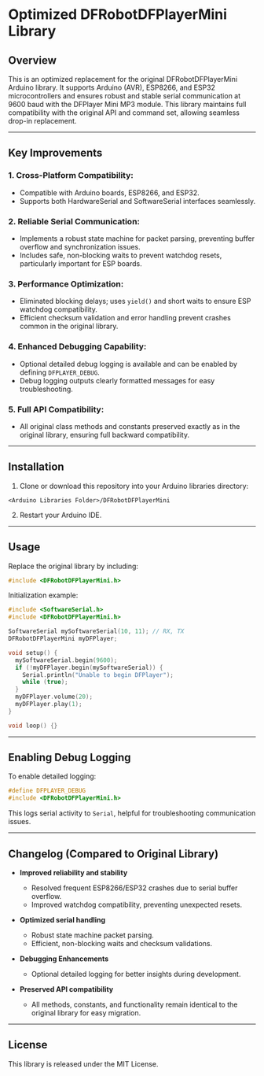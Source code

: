 # Optimized DFRobotDFPlayerMini Library

## Overview

This is an optimized replacement for the original DFRobotDFPlayerMini Arduino library. It supports Arduino (AVR), ESP8266, and ESP32 microcontrollers and ensures robust and stable serial communication at 9600 baud with the DFPlayer Mini MP3 module. This library maintains full compatibility with the original API and command set, allowing seamless drop-in replacement.

---

## Key Improvements

### 1. **Cross-Platform Compatibility:**
- Compatible with Arduino boards, ESP8266, and ESP32.
- Supports both HardwareSerial and SoftwareSerial interfaces seamlessly.

### 2. **Reliable Serial Communication:**
- Implements a robust state machine for packet parsing, preventing buffer overflow and synchronization issues.
- Includes safe, non-blocking waits to prevent watchdog resets, particularly important for ESP boards.

### 3. **Performance Optimization:**
- Eliminated blocking delays; uses `yield()` and short waits to ensure ESP watchdog compatibility.
- Efficient checksum validation and error handling prevent crashes common in the original library.

### 4. **Enhanced Debugging Capability:**
- Optional detailed debug logging is available and can be enabled by defining `DFPLAYER_DEBUG`.
- Debug logging outputs clearly formatted messages for easy troubleshooting.

### 5. **Full API Compatibility:**
- All original class methods and constants preserved exactly as in the original library, ensuring full backward compatibility.

---

## Installation

1. Clone or download this repository into your Arduino libraries directory:
```
<Arduino Libraries Folder>/DFRobotDFPlayerMini
```

2. Restart your Arduino IDE.

---

## Usage

Replace the original library by including:
```cpp
#include <DFRobotDFPlayerMini.h>
```

Initialization example:
```cpp
#include <SoftwareSerial.h>
#include <DFRobotDFPlayerMini.h>

SoftwareSerial mySoftwareSerial(10, 11); // RX, TX
DFRobotDFPlayerMini myDFPlayer;

void setup() {
  mySoftwareSerial.begin(9600);
  if (!myDFPlayer.begin(mySoftwareSerial)) {
    Serial.println("Unable to begin DFPlayer");
    while (true);
  }
  myDFPlayer.volume(20);
  myDFPlayer.play(1);
}

void loop() {}
```

---

## Enabling Debug Logging

To enable detailed logging:
```cpp
#define DFPLAYER_DEBUG
#include <DFRobotDFPlayerMini.h>
```

This logs serial activity to `Serial`, helpful for troubleshooting communication issues.

---

## Changelog (Compared to Original Library)

- **Improved reliability and stability**
  - Resolved frequent ESP8266/ESP32 crashes due to serial buffer overflow.
  - Improved watchdog compatibility, preventing unexpected resets.

- **Optimized serial handling**
  - Robust state machine packet parsing.
  - Efficient, non-blocking waits and checksum validations.

- **Debugging Enhancements**
  - Optional detailed logging for better insights during development.

- **Preserved API compatibility**
  - All methods, constants, and functionality remain identical to the original library for easy migration.

---

## License

This library is released under the MIT License.

